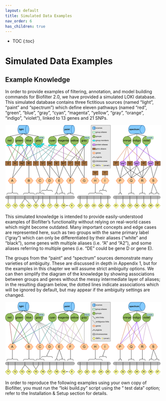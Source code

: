 ```yaml
---
layout: default
title: Simulated Data Examples
nav_order: 6
has_children: true
---
```


* TOC
{:toc}


# Simulated Data Examples


## Example Knowledge
In order to provide examples of filtering, annotation, and model building commands for Biofilter 2.0, we have provided a simulated LOKI database. This simulated database contains three fictitious sources (named “light”, “paint” and “spectrum”) which define eleven pathways (named “red”, “green”, “blue”, “gray”, “cyan”, “magenta”, “yellow”, “gray”, “orange”, “indigo”, “violet”), linked to 13 genes and 21 SNPs.

![simulated-knowledge](images/simulated-knowledge/simulated-schema01.png)

This simulated knowledge is intended to provide easily-understood examples of Biofilter’s functionality without relying on real-world cases which might become outdated. Many important concepts and edge cases are represented here, such as two groups with the same primary label (“gray”) which can only be differentiated by their aliases (“white” and “black”), some genes with multiple aliases (i.e. “A” and “A2”), and some aliases referring to multiple genes (i.e. “DE” could be gene D or gene E).

The groups from the “paint” and “spectrum” sources demonstrate many varieties of ambiguity. These are discussed in depth in Appendix 1, but for the examples in this chapter we will assume strict ambiguity options. We can then simplify the diagram of the knowledge by showing associations between groups and genes without the messy intermediate layer of aliases; in the resulting diagram below, the dotted lines indicate associations which will be ignored by default, but may appear if the ambiguity settings are changed.

![simulated-knowledge](images/simulated-knowledge/simulated-schema02.png)

In order to reproduce the following examples using your own copy of Biofilter, you must run the “loki build.py” script using the “  test data” option; refer to the Installation & Setup section for details.